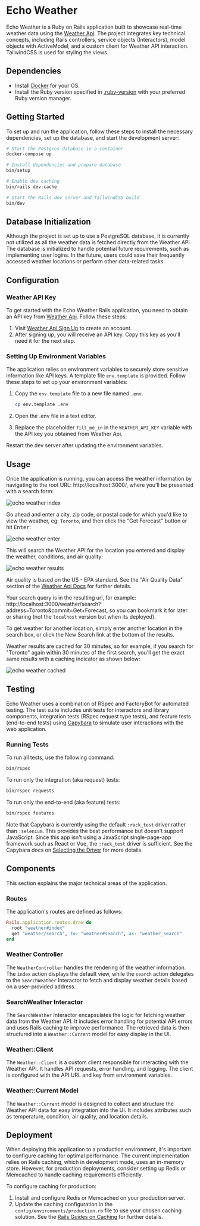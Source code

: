 # Echo Weather

Echo Weather is a Ruby on Rails application built to showcase real-time weather data using the [Weather Api](https://www.weatherapi.com/docs/). The project integrates key technical concepts, including Rails controllers, service objects (Interactors), model objects with ActiveModel, and a custom client for Weather API interaction. TailwindCSS is used for styling the views.

## Dependencies

* Install [Docker](https://www.docker.com/) for your OS.
* Install the Ruby version specified in [.ruby-version](.ruby-version) with your preferred Ruby version manager.

## Getting Started

To set up and run the application, follow these steps to install the necessary dependencies, set up the database, and start the development server:

```bash
# Start the Postgres database in a container
docker-compose up

# Install dependencies and prepare database
bin/setup

# Enable dev caching
bin/rails dev:cache

# Start the Rails dev server and TailwindCSS build
bin/dev
```

## Database Initialization

Although the project is set up to use a PostgreSQL database, it is currently not utilized as all the weather data is fetched directly from the Weather API. The database is initialized to handle potential future requirements, such as implementing user logins. In the future, users could save their frequently accessed weather locations or perform other data-related tasks.

## Configuration

### Weather API Key

To get started with the Echo Weather Rails application, you need to obtain an API key from [Weather Api](https://www.weatherapi.com/). Follow these steps:

1. Visit [Weather Api Sign Up](https://www.weatherapi.com/signup.aspx) to create an account.
2. After signing up, you will receive an API key. Copy this key as you'll need it for the next step.

### Setting Up Environment Variables

The application relies on environment variables to securely store sensitive information like API keys. A template file `env.template` is provided. Follow these steps to set up your environment variables:

1. Copy the `env.template` file to a new file named `.env`.

   ```bash
   cp env.template .env
   ```

2. Open the .env file in a text editor.
3. Replace the placeholder `fill_me_in` in the `WEATHER_API_KEY` variable with the API key you obtained from Weather Api.

Restart the dev server after updating the environment variables.

## Usage

Once the application is running, you can access the weather information by navigating to the root URL: http://localhost:3000/, where you'll be presented with a search form:

![echo weather index](docs/doc-images/echo-weather-index.png "echo weather index")

Go ahead and enter a city, zip code, or postal code for which you'd like to view the weather, eg: `Toronto`, and then click the "Get Forecast" button or hit <kbd>Enter</kbd>:

![echo weather enter](docs/doc-images/echo-weather-enter.png "echo weather enter")

This will search the Weather API for the location you entered and display the weather, conditions, and air quality:

![echo weather results](docs/doc-images/echo-weather-results.png "echo weather results")

Air quality is based on the US - EPA standard. See the "Air Quality Data" section of the [Weather Api Docs](https://www.weatherapi.com/docs/) for further details.

Your search query is in the resulting url, for example: http://localhost:3000/weather/search?address=Toronto&commit=Get+Forecast, so you can bookmark it for later or sharing (not the `localhost` version but when its deployed).

To get weather for another location, simply enter another location in the search box, or click the New Search link at the bottom of the results.

Weather results are cached for 30 minutes, so for example, if you search for "Toronto" again within 30 minutes of the first search, you'll get the exact same results with a caching indicator as shown below:

![echo weather cached](docs/doc-images/echo-weather-cached.png "echo weather cached")

## Testing

Echo Weather uses a combination of RSpec and FactoryBot for automated testing. The test suite includes unit tests for interactors and library components, integration tests (RSpec request type tests), and feature tests (end-to-end tests) using [Capybara](https://github.com/teamcapybara/capybara) to simulate user interactions with the web application.

### Running Tests

To run all tests, use the following command:

```bash
bin/rspec
```

To run only the integration (aka request) tests:

```bash
bin/rspec requests
```

To run only the end-to-end (aka feature) tests:

```bash
bin/rspec features
```

Note that Capybara is currently using the default `:rack_test` driver rather than `:selenium`. This provides the best performance but doesn't support JavaScript. Since this app isn't using a JavaScript single-page-app framework such as React or Vue, the `:rack_test` driver is sufficient. See the Capybara docs on [Selecting the Driver](https://github.com/teamcapybara/capybara?tab=readme-ov-file#selecting-the-driver) for more details.

## Components

This section explains the major technical areas of the application.

### Routes

The application's routes are defined as follows:

```ruby
Rails.application.routes.draw do
  root "weather#index"
  get "weather/search", to: "weather#search", as: "weather_search"
end
```

### Weather Controller

The `WeatherController` handles the rendering of the weather information. The `index` action displays the default view, while the `search` action delegates to the `SearchWeather` Interactor to fetch and display weather details based on a user-provided address.

### SearchWeather Interactor

The `SearchWeather` Interactor encapsulates the logic for fetching weather data from the Weather API. It includes error handling for potential API errors and uses Rails caching to improve performance. The retrieved data is then structured into a `Weather::Current` model for easy display in the UI.

### Weather::Client

The `Weather::Client` is a custom client responsible for interacting with the Weather API. It handles API requests, error handling, and logging. The client is configured with the API URL and key from environment variables.

### Weather::Current Model

The `Weather::Current` model is designed to collect and structure the Weather API data for easy integration into the UI. It includes attributes such as temperature, condition, air quality, and location details.

## Deployment

When deploying this application to a production environment, it's important to configure caching for optimal performance. The current implementation relies on Rails caching, which in development mode, uses an in-memory store. However, for production deployments, consider setting up Redis or Memcached to handle caching requirements efficiently.

To configure caching for production:

1. Install and configure Redis or Memcached on your production server.
2. Update the caching configuration in the `config/environments/production.rb` file to use your chosen caching solution. See the [Rails Guides on Caching](https://guides.rubyonrails.org/caching_with_rails.html) for further details.

